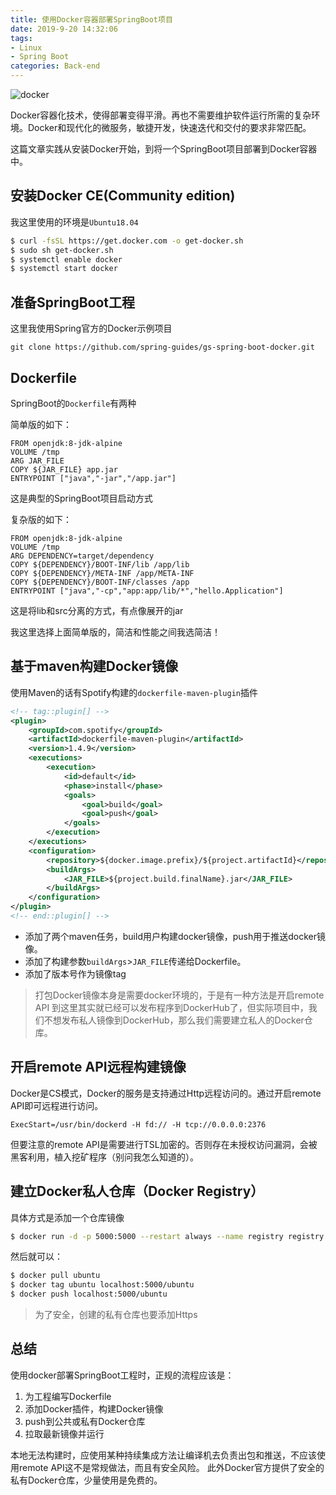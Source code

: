 ```yaml
---
title: 使用Docker容器部署SpringBoot项目
date: 2019-9-20 14:32:06
tags:
- Linux
- Spring Boot
categories: Back-end
---
```


![docker](https://d1q6f0aelx0por.cloudfront.net/product-logos/644d2f15-c5db-4731-a353-ace6235841fa-registry.png)

Docker容器化技术，使得部署变得平滑。再也不需要维护软件运行所需的复杂环境。Docker和现代化的微服务，敏捷开发，快速迭代和交付的要求非常匹配。

这篇文章实践从安装Docker开始，到将一个SpringBoot项目部署到Docker容器中。

<!--more-->

## 安装Docker CE(Community edition)

我这里使用的环境是`Ubuntu18.04`

```bash
$ curl -fsSL https://get.docker.com -o get-docker.sh
$ sudo sh get-docker.sh
$ systemctl enable docker
$ systemctl start docker
```

## 准备SpringBoot工程

这里我使用Spring官方的Docker示例项目

`git clone https://github.com/spring-guides/gs-spring-boot-docker.git`

## Dockerfile

SpringBoot的`Dockerfile`有两种

简单版的如下：
```
FROM openjdk:8-jdk-alpine
VOLUME /tmp
ARG JAR_FILE
COPY ${JAR_FILE} app.jar
ENTRYPOINT ["java","-jar","/app.jar"]
```
这是典型的SpringBoot项目启动方式

复杂版的如下：
```
FROM openjdk:8-jdk-alpine
VOLUME /tmp
ARG DEPENDENCY=target/dependency
COPY ${DEPENDENCY}/BOOT-INF/lib /app/lib
COPY ${DEPENDENCY}/META-INF /app/META-INF
COPY ${DEPENDENCY}/BOOT-INF/classes /app
ENTRYPOINT ["java","-cp","app:app/lib/*","hello.Application"]
```
这是将lib和src分离的方式，有点像展开的jar

我这里选择上面简单版的，简洁和性能之间我选简洁！

## 基于maven构建Docker镜像

使用Maven的话有Spotify构建的`dockerfile-maven-plugin`插件
```xml
<!-- tag::plugin[] -->
<plugin>
    <groupId>com.spotify</groupId>
    <artifactId>dockerfile-maven-plugin</artifactId>
    <version>1.4.9</version>
    <executions>
        <execution>
            <id>default</id>
            <phase>install</phase>
            <goals>
                <goal>build</goal>
                <goal>push</goal>
            </goals>
        </execution>
    </executions>
    <configuration>
        <repository>${docker.image.prefix}/${project.artifactId}</repository>
        <buildArgs>
            <JAR_FILE>${project.build.finalName}.jar</JAR_FILE>
        </buildArgs>
    </configuration>
</plugin>
<!-- end::plugin[] -->
```

- 添加了两个maven任务，build用户构建docker镜像，push用于推送docker镜像。
- 添加了构建参数`buildArgs`>`JAR_FILE`传递给Dockerfile。
- 添加了版本号作为镜像tag

> 打包Docker镜像本身是需要docker环境的，于是有一种方法是开启remote API
> 到这里其实就已经可以发布程序到DockerHub了，但实际项目中，我们不想发布私人镜像到DockerHub，那么我们需要建立私人的Docker仓库。

## 开启remote API远程构建镜像

Docker是CS模式，Docker的服务是支持通过Http远程访问的。通过开启remote API即可远程进行访问。
```
ExecStart=/usr/bin/dockerd -H fd:// -H tcp://0.0.0.0:2376
```
但要注意的remote API是需要进行TSL加密的。否则存在未授权访问漏洞，会被黑客利用，植入挖矿程序（别问我怎么知道的）。

## 建立Docker私人仓库（Docker Registry）

具体方式是添加一个仓库镜像

```bash
$ docker run -d -p 5000:5000 --restart always --name registry registry:2
```

然后就可以：

```bash
$ docker pull ubuntu
$ docker tag ubuntu localhost:5000/ubuntu
$ docker push localhost:5000/ubuntu
```

> 为了安全，创建的私有仓库也要添加Https

## 总结

使用docker部署SpringBoot工程时，正规的流程应该是：
1. 为工程编写Dockerfile
2. 添加Docker插件，构建Docker镜像
3. push到公共或私有Docker仓库
4. 拉取最新镜像并运行

本地无法构建时，应使用某种持续集成方法让编译机去负责出包和推送，不应该使用remote API这不是常规做法，而且有安全风险。
此外Docker官方提供了安全的私有Docker仓库，少量使用是免费的。
